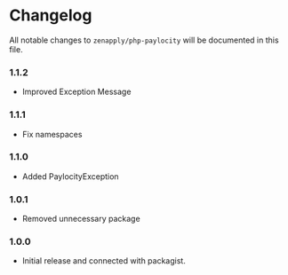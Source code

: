 # Changelog

All notable changes to `zenapply/php-paylocity` will be documented in this file.

### 1.1.2
- Improved Exception Message

### 1.1.1
- Fix namespaces

### 1.1.0
- Added PaylocityException

### 1.0.1
- Removed unnecessary package

### 1.0.0
- Initial release and connected with packagist.

